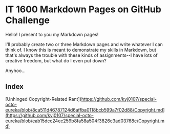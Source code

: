 # IT 1600 Markdown Pages on GitHub Challenge

Hello! I present to you my Markdown pages!

I'll probably create two or three Markdown pages and write whatever I can think of. I know this is meant to demonstrate my skills in Markdown, but that's always the trouble with these kinds of assignments--I have lots of creative freedom, but what do I even put down?

Anyhoo...

## Index

[Unhinged Copyright-Related Rant](https://github.com/kyj0107/special-octo-eureka/blob/8ca511d46787124d6affba0118bcb599a7f02d88/Copyright.md](https://github.com/kyj0107/special-octo-eureka/blob/eab15dcc24ec259b8fa58a504f3826c3ad03768c/Copyright.md)
